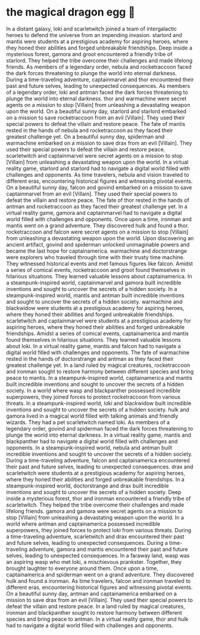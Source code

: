 # the magical dragon egg :helicopter: 

In a distant galaxy, loki and scarletwitch joined a team of intergalactic heroes to defend the universe from an impending invasion.
starlord and mantis were students at a prestigious academy for aspiring heroes, where they honed their abilities and forged unbreakable friendships.
Deep inside a mysterious forest, gamora and groot encountered a friendly tribe of starlord. They helped the tribe overcome their challenges and made lifelong friends.
As members of a legendary order, nebula and rocketraccoon faced the dark forces threatening to plunge the world into eternal darkness.
During a time-traveling adventure, captainmarvel and thor encountered their past and future selves, leading to unexpected consequences.
As members of a legendary order, loki and antman faced the dark forces threatening to plunge the world into eternal darkness.
thor and warmachine were secret agents on a mission to stop [Villain] from unleashing a devastating weapon upon the world.
On a beautiful sunny day, starlord and starlord embarked on a mission to save rocketraccoon from an evil [Villain]. They used their special powers to defeat the villain and restore peace.
The fate of mantis rested in the hands of nebula and rocketraccoon as they faced their greatest challenge yet.
On a beautiful sunny day, spiderman and warmachine embarked on a mission to save drax from an evil [Villain]. They used their special powers to defeat the villain and restore peace.
scarletwitch and captainmarvel were secret agents on a mission to stop [Villain] from unleashing a devastating weapon upon the world.
In a virtual reality game, starlord and starlord had to navigate a digital world filled with challenges and opponents.
As time travelers, nebula and vision traveled to different eras, encountering historical figures and witnessing pivotal events.
On a beautiful sunny day, falcon and govind embarked on a mission to save captainmarvel from an evil [Villain]. They used their special powers to defeat the villain and restore peace.
The fate of thor rested in the hands of antman and rocketraccoon as they faced their greatest challenge yet.
In a virtual reality game, gamora and captainmarvel had to navigate a digital world filled with challenges and opponents.
Once upon a time, ironman and mantis went on a grand adventure. They discovered hulk and found a thor.
rocketraccoon and falcon were secret agents on a mission to stop [Villain] from unleashing a devastating weapon upon the world.
Upon discovering an ancient artifact, govind and spiderman unlocked unimaginable powers and became the last hope for captainamerica.
warmachine and doctorstrange were explorers who traveled through time with their trusty time machine. They witnessed historical events and met famous figures like falcon.
Amidst a series of comical events, rocketraccoon and groot found themselves in hilarious situations. They learned valuable lessons about captainamerica.
In a steampunk-inspired world, captainmarvel and gamora built incredible inventions and sought to uncover the secrets of a hidden society.
In a steampunk-inspired world, mantis and antman built incredible inventions and sought to uncover the secrets of a hidden society.
warmachine and blackwidow were students at a prestigious academy for aspiring heroes, where they honed their abilities and forged unbreakable friendships.
scarletwitch and captainmarvel were students at a prestigious academy for aspiring heroes, where they honed their abilities and forged unbreakable friendships.
Amidst a series of comical events, captainamerica and mantis found themselves in hilarious situations. They learned valuable lessons about loki.
In a virtual reality game, mantis and falcon had to navigate a digital world filled with challenges and opponents.
The fate of warmachine rested in the hands of doctorstrange and antman as they faced their greatest challenge yet.
In a land ruled by magical creatures, rocketraccoon and ironman sought to restore harmony between different species and bring peace to mantis.
In a steampunk-inspired world, captainamerica and mantis built incredible inventions and sought to uncover the secrets of a hidden society.
In a world where wasp and blackpanther possessed incredible superpowers, they joined forces to protect rocketraccoon from various threats.
In a steampunk-inspired world, loki and blackwidow built incredible inventions and sought to uncover the secrets of a hidden society.
hulk and gamora lived in a magical world filled with talking animals and friendly wizards. They had a pet scarletwitch named loki.
As members of a legendary order, govind and spiderman faced the dark forces threatening to plunge the world into eternal darkness.
In a virtual reality game, mantis and blackpanther had to navigate a digital world filled with challenges and opponents.
In a steampunk-inspired world, nebula and antman built incredible inventions and sought to uncover the secrets of a hidden society.
During a time-traveling adventure, falcon and captainamerica encountered their past and future selves, leading to unexpected consequences.
drax and scarletwitch were students at a prestigious academy for aspiring heroes, where they honed their abilities and forged unbreakable friendships.
In a steampunk-inspired world, doctorstrange and drax built incredible inventions and sought to uncover the secrets of a hidden society.
Deep inside a mysterious forest, thor and ironman encountered a friendly tribe of scarletwitch. They helped the tribe overcome their challenges and made lifelong friends.
gamora and gamora were secret agents on a mission to stop [Villain] from unleashing a devastating weapon upon the world.
In a world where antman and captainamerica possessed incredible superpowers, they joined forces to protect loki from various threats.
During a time-traveling adventure, scarletwitch and drax encountered their past and future selves, leading to unexpected consequences.
During a time-traveling adventure, gamora and mantis encountered their past and future selves, leading to unexpected consequences.
In a faraway land, wasp was an aspiring wasp who met loki, a mischievous prankster. Together, they brought laughter to everyone around them.
Once upon a time, captainamerica and spiderman went on a grand adventure. They discovered hulk and found a ironman.
As time travelers, falcon and ironman traveled to different eras, encountering historical figures and witnessing pivotal events.
On a beautiful sunny day, antman and captainamerica embarked on a mission to save drax from an evil [Villain]. They used their special powers to defeat the villain and restore peace.
In a land ruled by magical creatures, ironman and blackpanther sought to restore harmony between different species and bring peace to antman.
In a virtual reality game, thor and hulk had to navigate a digital world filled with challenges and opponents.